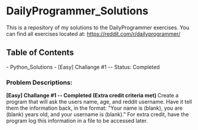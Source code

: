 DailyProgrammer_Solutions
=========================

This is a repository of my solutions to the DailyProgrammer exercises. 
You can find all exercises located at: https://reddit.com/r/dailyprogrammer/

<h2>Table of Contents</h2>
- Python_Solutions
  - [Easy] Challange #1 -- Status: Completed


<h3>Problem Descriptions: </h3>


<strong> [Easy] Challange #1 -- Completed (Extra credit criteria met) </strong>
Create a program that will ask the users name, age, and reddit username. 
Have it tell them the information back, in the format:
"Your name is (blank), you are (blank) years old, and your username is (blank)."
For extra credit, have the program log this information in a file to be accessed later.
